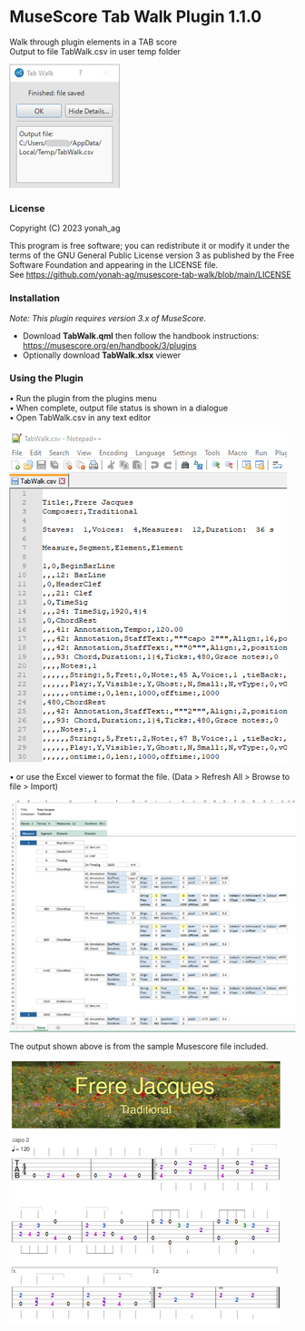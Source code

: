# MuseScore Tab Walk Plugin 1.1.0

Walk through plugin elements in a TAB score  
Output to file TabWalk.csv in user temp folder

![02](https://github.com/yonah-ag/musescore-tab-walk/blob/main/images/TabWalk02.png)

### License

Copyright (C) 2023 yonah_ag

This program is free software; you can redistribute it or modify it under the terms of the GNU General Public License version 3 as published by the Free Software Foundation and appearing in the LICENSE file.  
See https://github.com/yonah-ag/musescore-tab-walk/blob/main/LICENSE

### Installation

_Note: This plugin requires version 3.x of MuseScore._

+ Download **TabWalk.qml** then follow the handbook instructions: https://musescore.org/en/handbook/3/plugins
+ Optionally download **TabWalk.xlsx** viewer

### Using the Plugin

• Run the plugin from the plugins menu  
• When complete, output file status is shown in a dialogue  
• Open TabWalk.csv in any text editor

![03](https://github.com/yonah-ag/musescore-tab-walk/blob/main/images/TabWalk03.png)

• or use the Excel viewer to format the file. (Data > Refresh All > Browse to file > Import)
 
![06](https://github.com/yonah-ag/musescore-tab-walk/blob/main/images/TabWalk06.png)

The output shown above is from the sample Musescore file included.
 
![04](https://github.com/yonah-ag/musescore-tab-walk/blob/main/images/TabWalk04.png)
